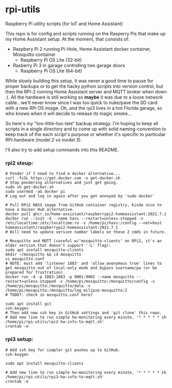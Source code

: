 # rpi-utils
Raspberry Pi utility scripts (for IoT and Home Assistant)

This repo is for config and scripts running on the Rasperry Pis that make up my Home Assistant setup.
At the moment, that consists of:
-  Raspbery Pi 2 running Pi-Hole, Home Assistant docker container, Mosquitto container
    - Raspberry Pi OS Lite (32-bit)
-  Rasberry Pi 3 in garage controlling two garage doors
    - Raspberry Pi OS Lite (64-bit)

While slowly building this setup, it was never a good time to pause for proper backups or to get the hacky python scripts into version control, but then the RPi-2 running Home Assistant server and MQTT broker when down :(. All the hardware is still working so **maybe** it was due to a loose network cable...we'll never know since I was too quick to nuke/pave the SD card with a new RPi OS image.
Oh, and the rpi3 lives in a hot Florida garage, so who knows when it will decide to release its magic smoke...

So here's my "too-little-too-late" backup strategy.
I'm hoping to keep all scripts in a single directory and to come up with solid naming-convention to keep track of the each script's purpose or whether it's specific to particular RPi-hardware (model 2 vs model 3).

I'll also try to add setup commands into this README.

### rpi2 steup:
```
# Ponder if I need to find a docker alternative...
curl -fsSL https://get.docker.com -o get-docker.sh
# Stop pondering alternatives and just get going.
sudo sh get-docker.sh
sudo usermod -aG docker pi
# Log out and log in again after you get annoyed by 'sudo docker'

# Pull RPi2 HASS image from GitHub container registry, kinda nice to have a Docker Hub alternative.
docker pull ghcr.io/home-assistant/raspberrypi2-homeassistant:2021.7.1
docker run --init -d --name hass --restart=unless-stopped -v /etc/localtime:/etc/localtime:ro -v /home/pi/hass:/config --net=host homeassistant/raspberrypi2-homeassistant:2021.7.1
# Will need to update version number labels on these 2 cmds in future.

# Mosquitto and MQTT (careful w/'mosquitto-clients' on RPi2, it's an older version that doesn't support '-L' flag):
sudo apt install mosquitto-clients
mkdir ~/mosquitto && cd mosquitto
vi mosquitto.conf
# NOTE: must add 'listener 1883' and 'allow_anonymous true' lines to get mosquitto out of local-only mode and bypass username/pw (or be prepared for frustration).
docker run -d -p 1883:1883 -p 9001:9001 --name mosquitto --restart=unless-stopped -v /home/pi/mosquitto:/mosquitto/config -v /home/pi/mosquitto:/mosquitto/data -v /home/pi/mosquitto:/mosquitto/log eclipse-mosquitto:2
# TODO?: check in mosquitto.conf here?

sudo apt install git
ssh-keygen
# Then add new ssh key in GitHub settings and 'git clone' this repo.
# Add new line to run simple hw-monitoring every minute, '* * * * * sh /home/pi/rpi-utils/rpi2-hw-info-to-mqtt.sh'
crontab -e
```

### rpi3 setup:
```
# Add ssh key for simpler git pushes up to GitHub.
ssh-keygen

sudo apt install mosquitto-clients

# Add new line to run simple hw-monitoring every minute, '* * * * * sh /home/pi/rpi-utils/rpi3-hw-info-to-mqtt.sh'
crontab -e
```
